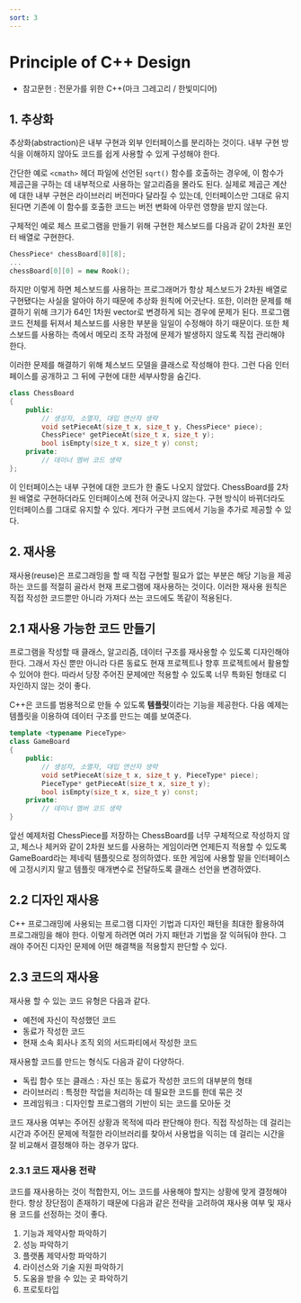 ```yaml
---
sort: 3
---
```


# Principle of C++ Design

* 참고문헌 : 전문가를 위한 C++(마크 그레고리 / 한빛미디어)

## 1. 추상화
추상화(abstraction)은 내부 구현과 외부 인터페이스를 분리하는 것이다. 내부 구현 방식을 이해하지 않아도 코드를 쉽게 사용할 수 있게 구성해야 한다.

간단한 예로 `<cmath>` 헤더 파일에 선언된 `sqrt()` 함수를 호출하는 경우에, 이 함수가 제곱근을 구하는 데 내부적으로 사용하는 알고리즘을 몰라도 된다. 실제로 제곱근 계산에 대한 내부 구현은 라이브러리 버전마다 달라질 수 있는데, 인터페이스만 그대로 유지된다면 기존에 이 함수를 호출한 코드는 버전 변화에 아무런 영향을 받지 않는다.

구체적인 예로 체스 프로그램을 만들기 위해 구현한 체스보드를 다음과 같이 2차원 포인터 배열로 구현한다.
```cpp
ChessPiece* chessBoard[8][8];
...
chessBoard[0][0] = new Rook();
```

하지만 이렇게 하면 체스보드를 사용하는 프로그래머가 항상 체스보드가 2차원 배열로 구현됐다는 사실을 알아야 하기 때문에 추상화 원칙에 어긋난다.
또한, 이러한 문제를 해결하기 위해 크기가 64인 1차원 vector로 변경하게 되는 경우에 문제가 된다. 프로그램 코드 전체를 뒤져서 체스보드를 사용한 부분을 일일이 수정해야 하기 때문이다. 또한 체스보드를 사용하는 측에서 메모리 조작 과정에 문제가 발생하지 않도록 직접 관리해야 한다.

이러한 문제를 해결하기 위해 체스보드 모델을 클래스로 작성해야 한다. 그런 다음 인터페이스를 공개하고 그 뒤에 구현에 대한 세부사항을 숨긴다.
```cpp
class ChessBoard
{
    public:
        // 생성자, 소멸자, 대입 연산자 생략
        void setPieceAt(size_t x, size_t y, ChessPiece* piece);
        ChessPiece* getPieceAt(size_t x, size_t y);
        bool isEmpty(size_t x, size_t y) const;
    private:
        // 데이너 멤버 코드 생략
};
```
이 인터페이스는 내부 구현에 대한 코드가 한 줄도 나오지 않았다. ChessBoard를 2차원 배열로 구현하더라도 인터페이스에 전혀 어긋나지 않는다. 구현 방식이 바뀌더라도 인터페이스를 그대로 유지할 수 있다. 게다가 구현 코드에서 기능을 추가로 제공할 수 있다.

## 2. 재사용
재사용(reuse)은 프로그래밍을 할 때 직접 구현할 필요가 없는 부분은 해당 기능을 제공하는 코드를 적절히 골라서 현재 프로그램에 재사용하는 것이다. 이러한 재사용 원칙은 직접 작성한 코드뿐만 아니라 가져다 쓰는 코드에도 똑같이 적용된다.

## 2.1 재사용 가능한 코드 만들기
프로그램을 작성할 때 클래스, 알고리즘, 데이터 구조를 재사용할 수 있도록 디자인해야 한다. 그래서 자신 뿐만 아니라 다른 동료도 현재 프로젝트나 향후 프로젝트에서 활용할 수 있어야 한다. 따라서 당장 주어진 문제에만 적용할 수 있도록 너무 특화된 형태로 디자인하지 않는 것이 좋다.

C++은 코드를 범용적으로 만들 수 있도록 **템플릿**이라는 기능을 제공한다. 다음 예제는 템플릿을 이용하여 데이터 구조를 만드는 예를 보여준다.
```cpp
template <typename PieceType>
class GameBoard
{
    public:
        // 생성자, 소멸자, 대입 연산자 생략
        void setPieceAt(size_t x, size_t y, PieceType* piece);
        PieceType* getPieceAt(size_t x, size_t y);
        bool isEmpty(size_t x, size_t y) const;
    private:
        // 데이너 멤버 코드 생략
}
```

앞선 예제처럼 ChessPiece를 저장하는 ChessBoard를 너무 구체적으로 작성하지 않고, 체스나 체커와 같이 2차원 보드를 사용하는 게임이라면 언제든지 적용할 수 있도록 GameBoard라는 제네릭 템플릿으로 정의하였다. 또한 게임에 사용할 말을 인터페이스에 고정시키지 말고 템플릿 매개변수로 전달하도록 클래스 선언을 변경하였다.

## 2.2 디자인 재사용
C++ 프로그래밍에 사용되는 프로그램 디자인 기법과 디자인 패턴을 최대한 활용하여 프로그래밍을 해야 한다. 이렇게 하려면 여러 가지 패턴과 기법을 잘 익혀둬야 한다. 그래야 주어진 디자인 문제에 어떤 해결책을 적용할지 판단할 수 있다.

## 2.3 코드의 재사용
재사용 할 수 있는 코드 유형은 다음과 같다.
* 예전에 자신이 작성했던 코드
* 동료가 작성한 코드
* 현재 소속 회사나 조직 외의 서드파티에서 작성한 코드

재사용할 코드를 만드는 형식도 다음과 같이 다양하다.
* 독립 함수 또는 클래스 : 자신 또는 동료가 작성한 코드의 대부분의 형태
* 라이브러리 : 특정한 작업을 처리하는 데 필요한 코드를 한데 묶은 것
* 프레임워크 : 디자인할 프로그램의 기반이 되는 코드를 모아둔 것

코드 재사용 여부는 주어진 상황과 목적에 따라 판단해야 한다. 직접 작성하는 데 걸리는 시간과 주어진 문제에 적절한 라이브러리를 찾아서 사용법을 익히는 데 걸리는 시간을 잘 비교해서 결정해야 하는 경우가 많다.

### 2.3.1 코드 재사용 전략
코드를 재사용하는 것이 적합한지, 어느 코드를 사용해야 할지는 상황에 맞게 결정해야 한다. 항상 장단점이 존재하기 때문에 다음과 같은 전략을 고려하여 재사용 여부 및 재사용 코드를 선정하는 것이 좋다.
1. 기능과 제약사항 파악하기
2. 성능 파악하기
3. 플랫폼 제약사항 파악하기
4. 라이선스와 기술 지원 파악하기
5. 도움을 받을 수 있는 곳 파악하기
6. 프로토타입